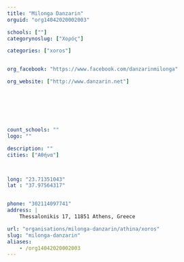 ```yaml
---
title: "Milonga Danzarin"
orguid: "org14042020002003"

schools: [""]
categorynoslug: ["Χορός"]

categories: ["xoros"]


org_facebook: "https://www.facebook.com/danzarinmilonga"

org_website: ["http://www.danzarin.net"]







count_schools: ""
logo: ""

description: ""
cities: ["Αθήνα"]



long: "23.71351043"
lat : "37.97564317"


phone: "302114097741"
address: |
    Thessalonikis 17, 11851 Athens, Greece

url: "organisations/milonga-danzarin/athina/xoros"
slug: "milonga-danzarin"
aliases:
    - /org14042020002003
---
```



